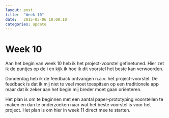 ```yaml
---
layout: post
title:  "Week 10"
date:   2015-03-06 10:00:10
categories: update
---
```


# Week 10

Aan het begin van week 10 heb ik het project-voorstel gefinetuned. Hier zet ik de puntjes op de i en kijk ik hoe ik dit voorstel het beste kan verwoorden. 

Donderdag heb ik de feedback ontvangen n.a.v. het project-voorstel. De feedback is dat ik mij niet te veel moet toespitsen op een traditionele app maar dat ik zeker aan het begin mij breder moet gaan oriënteren.

Het plan is om te beginnen met een aantal paper-prototyping voorstellen te maken en dan te onderzoeken naar wat het beste voorstel is voor het project. Het plan is om hier in week 11 direct mee te starten.
